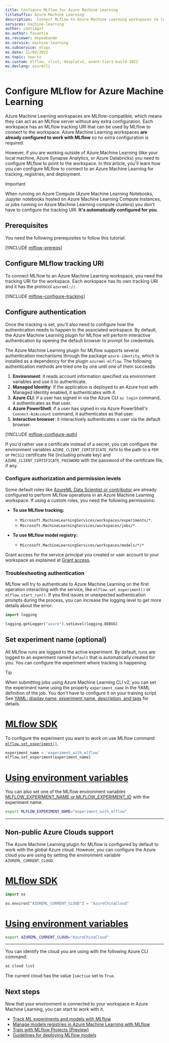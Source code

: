 ```yaml
---
title: Configure MLflow for Azure Machine Learning
titleSuffix: Azure Machine Learning
description:  Connect MLflow to Azure Machine Learning workspaces to log metrics, artifacts and deploy models.
services: machine-learning
author: santiagxf
ms.author: fasantia
ms.reviewer: mopeakande
ms.service: machine-learning
ms.subservice: mlops
ms.date: 11/04/2022
ms.topic: how-to
ms.custom: mlflow, cliv2, devplatv2, event-tier1-build-2022
ms.devlang: azurecli
---
```



# Configure MLflow for Azure Machine Learning

Azure Machine Learning workspaces are MLflow-compatible, which means they can act as an MLflow server without any extra configuration. Each workspace has an MLflow tracking URI that can be used by MLflow to connect to the workspace. Azure Machine Learning workspaces **are already configured to work with MLflow** so no extra configuration is required.

However, if you are working outside of Azure Machine Learning (like your local machine, Azure Synapse Analytics, or Azure Databricks) you need to configure MLflow to point to the workspace. In this article, you'll learn how you can configure MLflow to connect to an Azure Machine Learning for tracking, registries, and deployment. 

> [!IMPORTANT]
> When running on Azure Compute (Azure Machine Learning Notebooks, Jupyter notebooks hosted on Azure Machine Learning Compute Instances, or jobs running on Azure Machine Learning compute clusters) you don't have to configure the tracking URI. **It's automatically configured for you**.

## Prerequisites

You need the following prerequisites to follow this tutorial:

[!INCLUDE [mlflow-prereqs](includes/machine-learning-mlflow-prereqs.md)]


## Configure MLflow tracking URI

To connect MLflow to an Azure Machine Learning workspace, you need the tracking URI for the workspace. Each workspace has its own tracking URI and it has the protocol `azureml://`.

[!INCLUDE [mlflow-configure-tracking](includes/machine-learning-mlflow-configure-tracking.md)]

## Configure authentication

Once the tracking is set, you'll also need to configure how the authentication needs to happen to the associated workspace. By default, the Azure Machine Learning plugin for MLflow will perform interactive authentication by opening the default browser to prompt for credentials.

The Azure Machine Learning plugin for MLflow supports several authentication mechanisms through the package `azure-identity`, which is installed as a dependency for the plugin `azureml-mlflow`. The following authentication methods are tried one by one until one of them succeeds:

1. __Environment__: it reads account information specified via environment variables and use it to authenticate.
1. __Managed Identity__: If the application is deployed to an Azure host with Managed Identity enabled, it authenticates with it.  
1. __Azure CLI__: if a user has signed in via the Azure CLI `az login` command, it authenticates as that user.
1. __Azure PowerShell__: if a user has signed in via Azure PowerShell's `Connect-AzAccount` command, it authenticates as that user.
1. __Interactive browser__: it interactively authenticates a user via the default browser.

[!INCLUDE [mlflow-configure-auth](includes/machine-learning-mlflow-configure-auth.md)]

If you'd rather use a certificate instead of a secret, you can configure the environment variables `AZURE_CLIENT_CERTIFICATE_PATH` to the path to a `PEM` or `PKCS12` certificate file (including private key) and 
`AZURE_CLIENT_CERTIFICATE_PASSWORD` with the password of the certificate file, if any.

### Configure authorization and permission levels

Some default roles like [AzureML Data Scientist or contributor](how-to-assign-roles.md#default-roles) are already configured to perform MLflow operations in an Azure Machine Learning workspace. If using a custom roles, you need the following permissions:

* **To use MLflow tracking:** 
    * `Microsoft.MachineLearningServices/workspaces/experiments/*`.
    * `Microsoft.MachineLearningServices/workspaces/jobs/*`.

* **To use MLflow model registry:**
    * `Microsoft.MachineLearningServices/workspaces/models/*/*`

Grant access for the service principal you created or user account to your workspace as explained at [Grant access](../role-based-access-control/quickstart-assign-role-user-portal.md#grant-access).

### Troubleshooting authentication

MLflow will try to authenticate to Azure Machine Learning on the first operation interacting with the service, like `mlflow.set_experiment()` or `mlflow.start_run()`. If you find issues or unexpected authentication prompts during the process, you can increase the logging level to get more details about the error:

```python
import logging

logging.getLogger("azure").setLevel(logging.DEBUG)
```

## Set experiment name (optional)

All MLflow runs are logged to the active experiment. By default, runs are logged to an experiment named `Default` that is automatically created for you. You can configure the experiment where tracking is happening.

> [!TIP]
> When submitting jobs using Azure Machine Learning CLI v2, you can set the experiment name using the property `experiment_name` in the YAML definition of the job. You don't have to configure it on your training script. See [YAML: display name, experiment name, description, and tags](reference-yaml-job-command.md#yaml-display-name-experiment-name-description-and-tags) for details.


# [MLflow SDK](#tab/mlflow)

To configure the experiment you want to work on use MLflow command [`mlflow.set_experiment()`](https://mlflow.org/docs/latest/python_api/mlflow.html#mlflow.set_experiment).
    
```Python
experiment_name = 'experiment_with_mlflow'
mlflow.set_experiment(experiment_name)
```

# [Using environment variables](#tab/environ)

You can also set one of the MLflow environment variables [MLFLOW_EXPERIMENT_NAME or MLFLOW_EXPERIMENT_ID](https://mlflow.org/docs/latest/cli.html#cmdoption-mlflow-run-arg-uri) with the experiment name. 

```bash
export MLFLOW_EXPERIMENT_NAME="experiment_with_mlflow"
```

---

## Non-public Azure Clouds support

The Azure Machine Learning plugin for MLflow is configured by default to work with the global Azure cloud. However, you can configure the Azure cloud you are using by setting the environment variable `AZUREML_CURRENT_CLOUD`.

# [MLflow SDK](#tab/mlflow)

```Python
import os

os.environ["AZUREML_CURRENT_CLOUD"] = "AzureChinaCloud"
```

# [Using environment variables](#tab/environ)

```bash
export AZUREML_CURRENT_CLOUD="AzureChinaCloud"
```

---

You can identify the cloud you are using with the following Azure CLI command:

```bash
az cloud list
```

The current cloud has the value `IsActive` set to `True`.

## Next steps

Now that your environment is connected to your workspace in Azure Machine Learning, you can start to work with it.

- [Track ML experiments and models with MLflow](how-to-use-mlflow-cli-runs.md)
- [Manage models registries in Azure Machine Learning with MLflow]()
- [Train with MLflow Projects (Preview)](how-to-train-mlflow-projects.md)
- [Guidelines for deploying MLflow models](how-to-deploy-mlflow-models.md)
